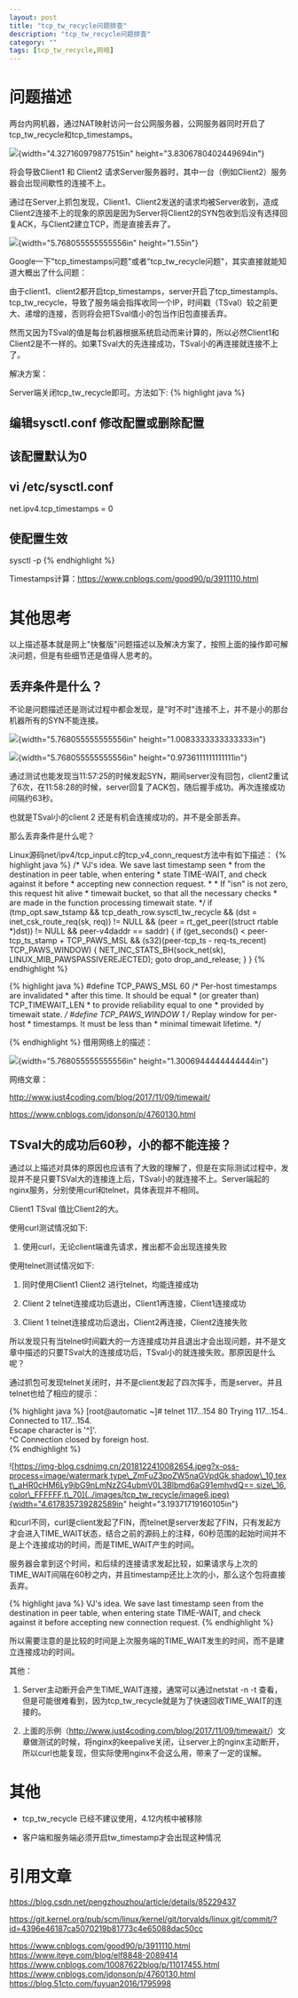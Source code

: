 ```yaml
---
layout: post
title: "tcp_tw_recycle问题排查"
description: "tcp_tw_recycle问题排查"
category: ""
tags: [tcp_tw_recycle,网络]
---
```


问题描述
========

两台内网机器，通过NAT映射访问一台公网服务器，公网服务器同时开启了tcp\_tw\_recycle和tcp\_timestamps。

![](../images/tcp_tw_recycle/image1.png){width="4.327160979877515in"
height="3.8306780402449694in"}

将会导致Client1 和 Client2
请求Server服务器时，其中一台（例如Client2）服务器会出现间歇性的连接不上。

通过在Server上抓包发现，Client1、Client2发送的请求均被Server收到，造成Client2连接不上的现象的原因是因为Server将Client2的SYN包收到后没有选择回复ACK，与Client2建立TCP，而是直接丢弃了。

![](../images/tcp_tw_recycle/image2.png){width="5.768055555555556in" height="1.55in"}

Google一下"tcp\_timestamps问题"或者"tcp\_tw\_recycle问题"，其实直接就能知道大概出了什么问题：

由于client1、client2都开启tcp\_timestamps，server开启了tcp\_timestampls、tcp\_tw\_recycle，导致了服务端会指挥收同一个IP，时间戳（TSval）较之前更大、递增的连接，否则将会把TSval值小的包当作旧包直接丢弃。

然而又因为TSval的值是每台机器根据系统启动而来计算的，所以必然Client1和Client2是不一样的。如果TSval大的先连接成功，TSval小的再连接就连接不上了。

解决方案：

Server端关闭tcp\_tw\_recycle即可。方法如下:
{% highlight java %}
## 编辑sysctl.conf 修改配置或删除配置
## 该配置默认为0
## vi /etc/sysctl.conf
net.ipv4.tcp_timestamps = 0
## 使配置生效
sysctl -p
{% endhighlight %}

Timestamps计算：<https://www.cnblogs.com/good90/p/3911110.html>

其他思考
========

以上描述基本就是网上"快餐版"问题描述以及解决方案了，按照上面的操作即可解决问题，但是有些细节还是值得人思考的。

丢弃条件是什么？
----------------

不论是问题描述还是测试过程中都会发现，是"时不时"连接不上，并不是小的那台机器所有的SYN不能连接。

![](../images/tcp_tw_recycle/image3.png){width="5.768055555555556in"
height="1.0083333333333333in"}

![](../images/tcp_tw_recycle/image4.png){width="5.768055555555556in"
height="0.9736111111111111in"}

通过测试也能发现当11:57:25的时候发起SYN，期间server没有回包，client2重试了6次，在11:58:28的时候，server回复了ACK包，随后握手成功。再次连接成功间隔约63秒。

也就是TSval小的client 2 还是有机会连接成功的，并不是全部丢弃。

那么丢弃条件是什么呢？

Linux源码net/ipv4/tcp\_input.c的tcp\_v4\_conn\_request方法中有如下描述：
{% highlight java %}
/* VJ's idea. We save last timestamp seen
     * from the destination in peer table, when entering
     * state TIME-WAIT, and check against it before
     * accepting new connection request.
     *
     * If "isn" is not zero, this request hit alive
     * timewait bucket, so that all the necessary checks
     * are made in the function processing timewait state.
     */
    if (tmp_opt.saw_tstamp &&
        tcp_death_row.sysctl_tw_recycle &&
        (dst = inet_csk_route_req(sk, req)) != NULL &&
        (peer = rt_get_peer((struct rtable *)dst)) != NULL &&
        peer-v4daddr == saddr) {
        if (get_seconds() < peer-tcp_ts_stamp + TCP_PAWS_MSL &&
            (s32)(peer-tcp_ts - req-ts_recent) 
                        TCP_PAWS_WINDOW) {
            NET_INC_STATS_BH(sock_net(sk), LINUX_MIB_PAWSPASSIVEREJECTED);
            goto drop_and_release;
        }
    }
{% endhighlight %}

{% highlight java %}
#define TCP_PAWS_MSL    60      /* Per-host timestamps are invalidated
                     * after this time. It should be equal
                     * (or greater than) TCP_TIMEWAIT_LEN
                     * to provide reliability equal to one
                     * provided by timewait state.
                     */
#define TCP_PAWS_WINDOW 1       /* Replay window for per-host
                     * timestamps. It must be less than
                     * minimal timewait lifetime.
                     */

{% endhighlight %}
借用网络上的描述：

![](../images/tcp_tw_recycle/image5.png){width="5.768055555555556in"
height="1.3006944444444444in"}

网络文章：

<http://www.just4coding.com/blog/2017/11/09/timewait/>

<https://www.cnblogs.com/jdonson/p/4760130.html>

TSval大的成功后60秒，小的都不能连接？
-------------------------------------

通过以上描述对具体的原因也应该有了大致的理解了，但是在实际测试过程中，发现并不是只要TSVal大的连接连上后，TSval小的就连接不上。Server端起的nginx服务，分别使用curl和telnet，具体表现并不相同。

Client1 TSval 值比Client2的大。

使用curl测试情况如下:

1.  使用curl，无论client端谁先请求，推出都不会出现连接失败

使用telnet测试情况如下:

1.  同时使用Client1 Client2 进行telnet，均能连接成功

2.  Client 2 telnet连接成功后退出，Client1再连接，Client1连接成功

3.  Client 1 telnet连接成功后退出，Client2再连接，Client2连接失败

所以发现只有当telnet时间戳大的一方连接成功并且退出才会出现问题，并不是文章中描述的只要TSval大的连接成功后，TSval小的就连接失败。那原因是什么呢？

通过抓包可发现telnet关闭时，并不是client发起了四次挥手，而是server。并且telnet也给了相应的提示：

{% highlight java %}
 [root\@automatic ~]# telnet 117.*.*.154 80 
 Trying 117.*.*.154..                         
 Connected to 117.*.*.154.                      
 Escape character is '^]'.                        
 ^C Connection closed by foreign host.                
{% endhighlight %}

![https://img-blog.csdnimg.cn/2018122410082654.jpeg?x-oss-process=image/watermark,type\_ZmFuZ3poZW5naGVpdGk,shadow\_10,text\_aHR0cHM6Ly9ibG9nLmNzZG4ubmV0L3Blbmd6aG91emhvdQ==,size\_16,color\_FFFFFF,t\_70](../images/tcp_tw_recycle/image6.jpeg){width="4.617835739282589in"
height="3.19371719160105in"}

和curl不同，curl是client发起了FIN，而telnet是server发起了FIN，只有发起方才会进入TIME\_WAIT状态，结合之前的源码上的注释，60秒范围的起始时间并不是上个连接成功的时间，而是TIME\_WAIT产生的时间。

服务器会拿到这个时间，和后续的连接请求发起比较，如果请求与上次的TIME\_WAIT间隔在60秒之内，并且timestamp还比上次的小，那么这个包将直接丢弃。

{% highlight java %}
VJ\'s idea. We save last timestamp seen from the destination 
in peer table, when entering state TIME-WAIT, and check 
against it before accepting new connection request.
{% endhighlight %}

所以需要注意的是比较的时间是上次服务端的TIME\_WAIT发生的时间，而不是建立连接成功的时间。

其他：

1.  Server主动断开会产生TIME\_WAIT连接，通常可以通过netstat -n -t
    查看，但是可能很难看到，因为tcp\_tw\_recycle就是为了快速回收TIME\_WAIT的连接的。

2.  上面的示例（<http://www.just4coding.com/blog/2017/11/09/timewait/>）文章做测试的时候，将nginx的keepalive关闭，让server上的nginx主动断开，所以curl也能复现，但实际使用nginx不会这么用，带来了一定的误解。

其他
====

-   tcp\_tw\_recycle 已经不建议使用，4.12内核中被移除

-   客户端和服务端必须开启tw\_timestamp才会出现这种情况

引用文章
========

<https://blog.csdn.net/pengzhouzhou/article/details/85229437>

<https://git.kernel.org/pub/scm/linux/kernel/git/torvalds/linux.git/commit/?id=4396e46187ca5070219b81773c4e65088dac50cc>

<https://www.cnblogs.com/good90/p/3911110.html>
<https://www.iteye.com/blog/elf8848-2089414>
<https://www.cnblogs.com/10087622blog/p/11017455.html>
<https://www.cnblogs.com/jdonson/p/4760130.html>
<https://blog.51cto.com/fuyuan2016/1795998>
